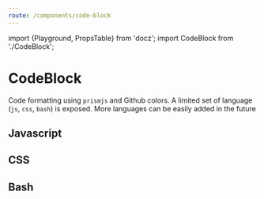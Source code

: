 ```yaml
---
route: /components/code-block
---
```


import {Playground, PropsTable} from 'docz';
import CodeBlock from './CodeBlock';

# CodeBlock

Code formatting using `prismjs` and Github colors. A limited set of language (`js`, `css`, `bash`) is exposed. More languages can be easily added in the future

<PropsTable of={CodeBlock} />

## Javascript

<Playground>
  <CodeBlock
    language="javascript"
    value="const myFunc = (b) => b + 2;"
  />
</Playground>

## CSS

<Playground>
  <CodeBlock
    language="css"
    value=".header {color: red;}"
  />
</Playground>

## Bash

<Playground>
  <CodeBlock
    language="bash"
    value="cd myDir"
  />
</Playground>
